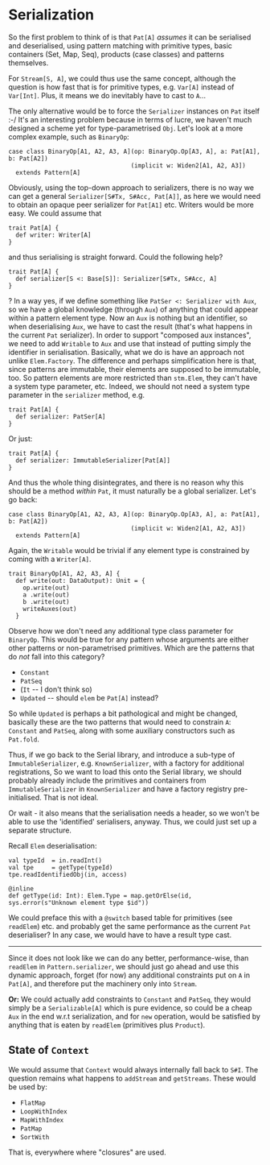 # Serialization

So the first problem to think of is that `Pat[A]` _assumes_ it can be serialised 
and deserialised, using pattern matching with primitive types, basic containers
(Set, Map, Seq), products (case classes) and patterns themselves.

For `Stream[S, A]`, we could thus use the same concept, although the question is
how fast that is for primitive types, e.g. `Var[A]` instead of `Var[Int]`. Plus,
it means we do inevitably have to cast to `A`...

The only alternative would be to force the `Serializer` instances on `Pat` itself :-/
It's an interesting problem because in terms of lucre, we haven't much designed
a scheme yet for type-parametrised `Obj`. Let's look at a more complex example,
such as `BinaryOp`:

```
case class BinaryOp[A1, A2, A3, A](op: BinaryOp.Op[A3, A], a: Pat[A1], b: Pat[A2])
                                  (implicit w: Widen2[A1, A2, A3])
  extends Pattern[A]
```

Obviously, using the top-down approach to serializers, there is no way we can
get a general `Serializer[S#Tx, S#Acc, Pat[A]]`, as here we would need to obtain
an opaque peer serializer for `Pat[A1]` etc. Writers would be more easy. We could
assume that

```
trait Pat[A] {
  def writer: Writer[A]
}
```

and thus serialising is straight forward. Could the following help?

```
trait Pat[A] {
  def serializer[S <: Base[S]]: Serializer[S#Tx, S#Acc, A]
}
```

? In a way yes, if we define something like `PatSer <: Serializer with Aux`,
so we have a global knowledge (through `Aux`) of anything that could appear
within a pattern element type. Now an `Aux` is nothing but an identifier, so
when deserialising `Aux`, we have to cast the result (that's what happens in
the current `Pat` serializer). In order to support "composed aux instances",
we need to add `Writable` to `Aux` and use that instead of putting simply the
identifier in serialisation. Basically, what we do is have an approach not unlike
`Elem.Factory`. The difference and perhaps simplification here is that, since
patterns are immutable, their elements are supposed to be immutable, too.
So pattern elements are more restricted than `stm.Elem`, they can't have a
system type parameter, etc. Indeed, we should not need a system type parameter
in the `serializer` method, e.g.

```
trait Pat[A] {
  def serializer: PatSer[A]
}
```

Or just:

```
trait Pat[A] {
  def serializer: ImmutableSerializer[Pat[A]]
}
```

And thus the whole thing disintegrates, and there is no reason why this should
be a method _within_ `Pat`, it must naturally be a global serializer.
Let's go back:

```
case class BinaryOp[A1, A2, A3, A](op: BinaryOp.Op[A3, A], a: Pat[A1], b: Pat[A2])
                                  (implicit w: Widen2[A1, A2, A3])
  extends Pattern[A]
```

Again, the `Writable` would be trivial if any element type is constrained by
coming with a `Writer[A]`.

```
trait BinaryOp[A1, A2, A3, A] {
  def write(out: DataOutput): Unit = {
    op.write(out)
    a .write(out)
    b .write(out)
    writeAuxes(out)
  }
```

Observe how we don't need any additional type class parameter for `BinaryOp`. This
would be true for any pattern whose arguments are either other patterns or non-parametrised
primitives. Which are the patterns that do _not_ fall into this category?

- `Constant`
- `PatSeq`
- (`It` -- I don't think so)
- `Updated` -- should `elem` be `Pat[A]` instead?

So while `Updated` is perhaps a bit pathological and might be changed, basically these are the two
patterns that would need to constrain `A`: `Constant` and `PatSeq`, along with some auxiliary constructors
such as `Pat.fold`.

Thus, if we go back to the Serial library, and introduce a sub-type of `ImmutableSerializer`, e.g.
`KnownSerializer`, with a factory for additional registrations, So we want to load this onto the Serial
library, we should probably already include the primitives and containers from `ImmutableSerializer` in
`KnownSerializer` and have a factory registry pre-initialised. That is not ideal.

Or wait - it also means that the serialisation needs a header, so we won't be able to use the 'identified'
serialisers, anyway. Thus, we could just set up a separate structure.

Recall `Elem` deserialisation:

```
val typeId  = in.readInt()
val tpe     = getType(typeId)
tpe.readIdentifiedObj(in, access)

@inline
def getType(id: Int): Elem.Type = map.getOrElse(id, sys.error(s"Unknown element type $id"))
```

We could preface this with a `@switch` based table for primitives (see `readElem`) etc. and probably get the 
same performance as the current `Pat` deserialiser? In any case, we would have to have a result type cast.

---------------

Since it does not look like we can do any better, performance-wise, than `readElem` in `Pattern.serializer`, we
should just go ahead and use this dynamic approach, forget (for now) any additional constraints put on `A` in
`Pat[A]`, and therefore put the machinery only into `Stream`.

__Or:__ We could actually add constraints to `Constant` and `PatSeq`, they would simply be a `Serializable[A]`
which is pure evidence, so could be a cheap `Aux` in the end w.r.t serialization, and for `new` operation, would
be satisfied by anything that is eaten by `readElem` (primitives plus `Product`).

## State of `Context`

We would assume that `Context` would always internally fall back to `S#I`. The question remains what happens to
`addStream` and `getStreams`. These would be used by:

- `FlatMap`
- `LoopWithIndex`
- `MapWithIndex`
- `PatMap`
- `SortWith`

That is, everywhere where "closures" are used.
